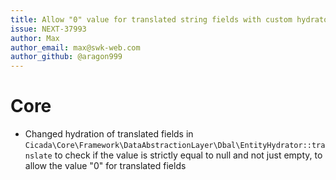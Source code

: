 ```yaml
---
title: Allow "0" value for translated string fields with custom hydrators
issue: NEXT-37993
author: Max
author_email: max@swk-web.com
author_github: @aragon999
---
```

# Core
* Changed hydration of translated fields in `Cicada\Core\Framework\DataAbstractionLayer\Dbal\EntityHydrator::translate` to check if the value is strictly equal to null and not just empty, to allow the value "0" for translated fields
